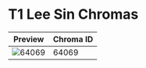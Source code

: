 # T1 Lee Sin Chromas

| Preview | Chroma ID |
|---------|-----------|
| ![64069](https://raw.communitydragon.org/latest/plugins/rcp-be-lol-game-data/global/default/v1/champion-chroma-images/64/64069.png) | 64069 |